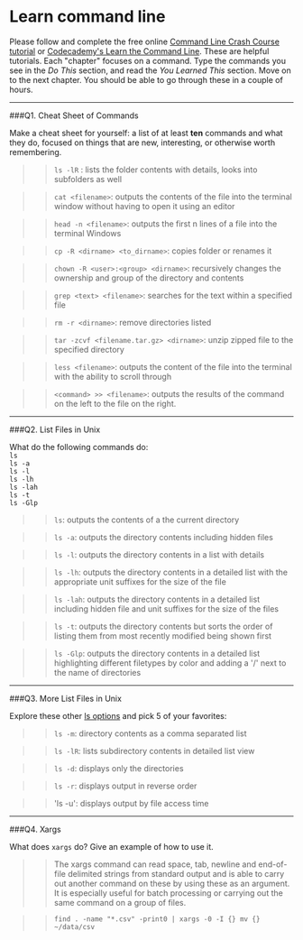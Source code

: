 # Learn command line

Please follow and complete the free online [Command Line Crash Course
tutorial](https://web.archive.org/web/20160708171659/http://cli.learncodethehardway.org/book/) or [Codecademy's Learn the Command Line](https://www.codecademy.com/learn/learn-the-command-line). These are helpful tutorials. Each "chapter" focuses on a command. Type the commands you see in the _Do This_ section, and read the _You Learned This_ section. Move on to the next chapter. You should be able to go through these in a couple of hours.

---

###Q1.  Cheat Sheet of Commands  

Make a cheat sheet for yourself: a list of at least **ten** commands and what they do, focused on things that are new, interesting, or otherwise worth remembering.

> > `ls -lR` : lists the folder contents with details, looks into subfolders as well

> > `cat <filename>`: outputs the contents of the file into the terminal window without having to open it using an editor

> > `head -n <filename>`: outputs the first n lines of a file into the terminal Windows

> > `cp -R <dirname> <to_dirname>`: copies folder or renames it

> > `chown -R <user>:<group> <dirname>`: recursively changes the ownership and group of the directory and contents

> > `grep <text> <filename>`: searches for the text within a specified file

> > `rm -r <dirname>`: remove directories listed

> > `tar -zcvf <filename.tar.gz> <dirname>`: unzip zipped file to the specified directory

> > `less <filename>`: outputs the content of the file into the terminal with the ability to scroll through

> > `<command> >> <filename>`: outputs the results of the command on the left to the file on the right.

---

###Q2.  List Files in Unix   

What do the following commands do:  
`ls`  
`ls -a`  
`ls -l`  
`ls -lh`  
`ls -lah`  
`ls -t`  
`ls -Glp`  

> > `ls`: outputs the contents of a the current directory

> > `ls -a`: outputs the directory contents including hidden files

> > `ls -l`: outputs the directory contents in a list with details

> > `ls -lh`: outputs the directory contents in a detailed list with the appropriate unit suffixes for the size of the file

> > `ls -lah`: outputs the directory contents in a detailed list including hidden file and unit suffixes for the size of the files

> > `ls -t`: outputs the directory contents but sorts the order of listing them from most recently modified being shown first

> > `ls -Glp`: outputs the directory contents in a detailed list highlighting different filetypes by color and adding a '/' next to the name of directories

---

###Q3.  More List Files in Unix  

Explore these other [ls options](http://www.techonthenet.com/unix/basic/ls.php) and pick 5 of your favorites:

> > `ls -m`: directory contents as a comma separated list

> > `ls -lR`: lists subdirectory contents in detailed list view

> > `ls -d`: displays only the directories

> > `ls -r`: displays output in reverse order

> > 'ls -u': displays output by file access time

---

###Q4.  Xargs   

What does `xargs` do? Give an example of how to use it.

> > The xargs command can read space, tab, newline and end-of-file delimited strings from standard output and is able to carry out another command on these by using these as an argument. It is especially useful for batch processing or carrying out the same command on a group of files.

> > `find . -name "*.csv" -print0 | xargs -0 -I {} mv {} ~/data/csv`

